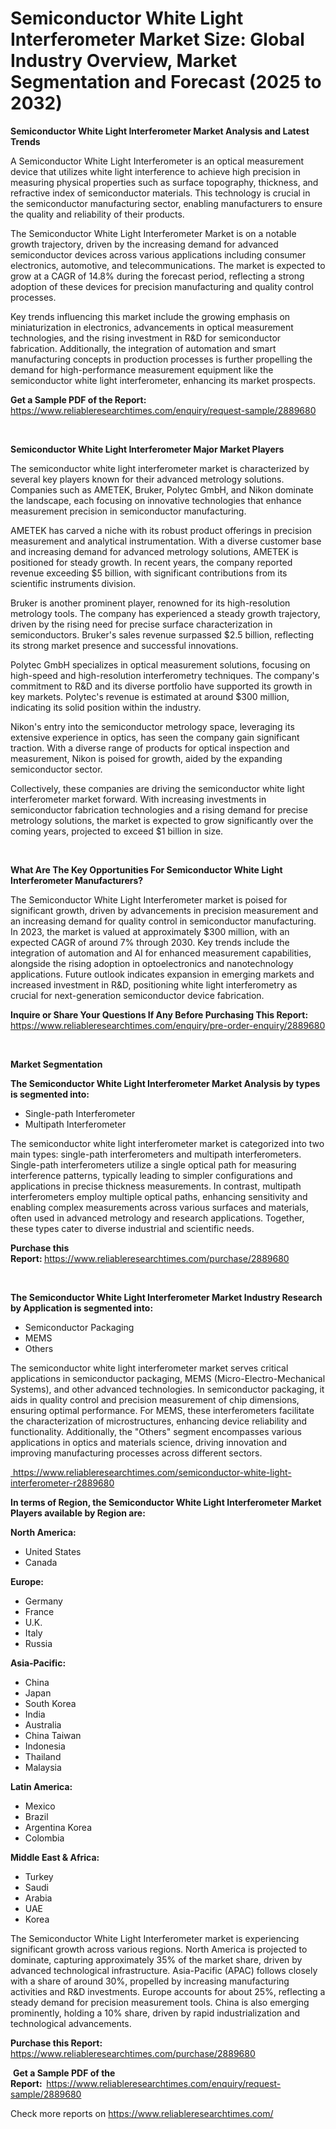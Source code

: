 <p><h1>Semiconductor White Light Interferometer Market Size: Global Industry Overview, Market Segmentation and Forecast (2025 to 2032)</h1></p><p><strong>Semiconductor White Light Interferometer Market Analysis and Latest Trends</strong></p>
<p><p>A Semiconductor White Light Interferometer is an optical measurement device that utilizes white light interference to achieve high precision in measuring physical properties such as surface topography, thickness, and refractive index of semiconductor materials. This technology is crucial in the semiconductor manufacturing sector, enabling manufacturers to ensure the quality and reliability of their products.</p><p>The Semiconductor White Light Interferometer Market is on a notable growth trajectory, driven by the increasing demand for advanced semiconductor devices across various applications including consumer electronics, automotive, and telecommunications. The market is expected to grow at a CAGR of 14.8% during the forecast period, reflecting a strong adoption of these devices for precision manufacturing and quality control processes. </p><p>Key trends influencing this market include the growing emphasis on miniaturization in electronics, advancements in optical measurement technologies, and the rising investment in R&D for semiconductor fabrication. Additionally, the integration of automation and smart manufacturing concepts in production processes is further propelling the demand for high-performance measurement equipment like the semiconductor white light interferometer, enhancing its market prospects.</p></p>
<p><strong>Get a Sample PDF of the Report:&nbsp;</strong> <a href="https://www.reliableresearchtimes.com/enquiry/request-sample/2889680?utm_campaign=2220&utm_medium=2&utm_source=Github&utm_content=ia&utm_term=14032025&utm_id=semiconductor-white-light-interferometer">https://www.reliableresearchtimes.com/enquiry/request-sample/2889680</a></p>
<p>&nbsp;</p>
<p><strong>Semiconductor White Light Interferometer Major Market Players</strong></p>
<p><p>The semiconductor white light interferometer market is characterized by several key players known for their advanced metrology solutions. Companies such as AMETEK, Bruker, Polytec GmbH, and Nikon dominate the landscape, each focusing on innovative technologies that enhance measurement precision in semiconductor manufacturing.</p><p>AMETEK has carved a niche with its robust product offerings in precision measurement and analytical instrumentation. With a diverse customer base and increasing demand for advanced metrology solutions, AMETEK is positioned for steady growth. In recent years, the company reported revenue exceeding $5 billion, with significant contributions from its scientific instruments division.</p><p>Bruker is another prominent player, renowned for its high-resolution metrology tools. The company has experienced a steady growth trajectory, driven by the rising need for precise surface characterization in semiconductors. Bruker's sales revenue surpassed $2.5 billion, reflecting its strong market presence and successful innovations.</p><p>Polytec GmbH specializes in optical measurement solutions, focusing on high-speed and high-resolution interferometry techniques. The company's commitment to R&D and its diverse portfolio have supported its growth in key markets. Polytec's revenue is estimated at around $300 million, indicating its solid position within the industry.</p><p>Nikon's entry into the semiconductor metrology space, leveraging its extensive experience in optics, has seen the company gain significant traction. With a diverse range of products for optical inspection and measurement, Nikon is poised for growth, aided by the expanding semiconductor sector.</p><p>Collectively, these companies are driving the semiconductor white light interferometer market forward. With increasing investments in semiconductor fabrication technologies and a rising demand for precise metrology solutions, the market is expected to grow significantly over the coming years, projected to exceed $1 billion in size.</p></p>
<p>&nbsp;</p>
<p><strong>What Are The Key Opportunities For Semiconductor White Light Interferometer Manufacturers?</strong></p>
<p><p>The Semiconductor White Light Interferometer market is poised for significant growth, driven by advancements in precision measurement and an increasing demand for quality control in semiconductor manufacturing. In 2023, the market is valued at approximately $300 million, with an expected CAGR of around 7% through 2030. Key trends include the integration of automation and AI for enhanced measurement capabilities, alongside the rising adoption in optoelectronics and nanotechnology applications. Future outlook indicates expansion in emerging markets and increased investment in R&D, positioning white light interferometry as crucial for next-generation semiconductor device fabrication.</p></p>
<p><strong>Inquire or Share Your Questions If Any Before Purchasing This Report:</strong> <a href="https://www.reliableresearchtimes.com/enquiry/pre-order-enquiry/2889680?utm_campaign=2220&utm_medium=2&utm_source=Github&utm_content=ia&utm_term=14032025&utm_id=semiconductor-white-light-interferometer">https://www.reliableresearchtimes.com/enquiry/pre-order-enquiry/2889680</a></p>
<p>&nbsp;</p>
<p><strong>Market Segmentation</strong></p>
<p><strong>The Semiconductor White Light Interferometer Market Analysis by types is segmented into:</strong></p>
<p><ul><li>Single-path Interferometer</li><li>Multipath Interferometer</li></ul></p>
<p><p>The semiconductor white light interferometer market is categorized into two main types: single-path interferometers and multipath interferometers. Single-path interferometers utilize a single optical path for measuring interference patterns, typically leading to simpler configurations and applications in precise thickness measurements. In contrast, multipath interferometers employ multiple optical paths, enhancing sensitivity and enabling complex measurements across various surfaces and materials, often used in advanced metrology and research applications. Together, these types cater to diverse industrial and scientific needs.</p></p>
<p><strong>Purchase this Report:&nbsp;</strong><a href="https://www.reliableresearchtimes.com/purchase/2889680?utm_campaign=2220&utm_medium=2&utm_source=Github&utm_content=ia&utm_term=14032025&utm_id=semiconductor-white-light-interferometer">https://www.reliableresearchtimes.com/purchase/2889680</a></p>
<p>&nbsp;</p>
<p><strong>The Semiconductor White Light Interferometer Market Industry Research by Application is segmented into:</strong></p>
<p><ul><li>Semiconductor Packaging</li><li>MEMS</li><li>Others</li></ul></p>
<p><p>The semiconductor white light interferometer market serves critical applications in semiconductor packaging, MEMS (Micro-Electro-Mechanical Systems), and other advanced technologies. In semiconductor packaging, it aids in quality control and precision measurement of chip dimensions, ensuring optimal performance. For MEMS, these interferometers facilitate the characterization of microstructures, enhancing device reliability and functionality. Additionally, the "Others" segment encompasses various applications in optics and materials science, driving innovation and improving manufacturing processes across different sectors.</p></p>
<p><a href="https://www.reliableresearchtimes.com/semiconductor-white-light-interferometer-r2889680?utm_campaign=2220&utm_medium=2&utm_source=Github&utm_content=ia&utm_term=14032025&utm_id=semiconductor-white-light-interferometer">&nbsp;https://www.reliableresearchtimes.com/semiconductor-white-light-interferometer-r2889680</a></p>
<p><strong>In terms of Region, the Semiconductor White Light Interferometer Market Players available by Region are:</strong></p>
<p>
    <p> <strong> North America: </strong>
        <ul>
            <li>United States</li>
            <li>Canada</li>
        </ul>
        </p> 
    <p> <strong> Europe: </strong>
        <ul>
            <li>Germany</li>
            <li>France</li>
            <li>U.K.</li>
            <li>Italy</li>
            <li>Russia</li>
        </ul>
        </p> 
    <p> <strong> Asia-Pacific: </strong>
        <ul>
            <li>China</li>
            <li>Japan</li>
            <li>South Korea</li>
            <li>India</li>
            <li>Australia</li>
            <li>China Taiwan</li>
            <li>Indonesia</li>
            <li>Thailand</li>
            <li>Malaysia</li>
        </ul>
        </p> 
    <p> <strong> Latin America: </strong>
        <ul>
            <li>Mexico</li>
            <li>Brazil</li>
            <li>Argentina Korea</li>
            <li>Colombia</li>
        </ul>
        </p> 
    <p> <strong> Middle East & Africa: </strong>
        <ul>
            <li>Turkey</li>
            <li>Saudi</li>
            <li>Arabia</li>
            <li>UAE</li>
            <li>Korea</li>
        </ul>
    </p>
    </p>
<p><p>The Semiconductor White Light Interferometer market is experiencing significant growth across various regions. North America is projected to dominate, capturing approximately 35% of the market share, driven by advanced technological infrastructure. Asia-Pacific (APAC) follows closely with a share of around 30%, propelled by increasing manufacturing activities and R&D investments. Europe accounts for about 25%, reflecting a steady demand for precision measurement tools. China is also emerging prominently, holding a 10% share, driven by rapid industrialization and technological advancements.</p></p>
<p><strong>Purchase this Report: </strong><a href="https://www.reliableresearchtimes.com/purchase/2889680?utm_campaign=2220&utm_medium=2&utm_source=Github&utm_content=ia&utm_term=14032025&utm_id=semiconductor-white-light-interferometer">https://www.reliableresearchtimes.com/purchase/2889680</a></p>
<p>&nbsp;<strong>Get a Sample PDF of the Report:&nbsp;&nbsp;</strong><a href="https://www.reliableresearchtimes.com/enquiry/request-sample/2889680?utm_campaign=2220&utm_medium=2&utm_source=Github&utm_content=ia&utm_term=14032025&utm_id=semiconductor-white-light-interferometer">https://www.reliableresearchtimes.com/enquiry/request-sample/2889680</a></p>
<p><strong></strong></p>
<p>Check more reports on <a href="https://www.reliableresearchtimes.com/?utm_campaign=2220&utm_medium=2&utm_source=Github&utm_content=ia&utm_term=14032025&utm_id=semiconductor-white-light-interferometer">https://www.reliableresearchtimes.com/</a></p>